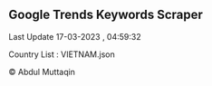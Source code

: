 

## Google Trends Keywords Scraper 
 
Last Update 17-03-2023 , 04:59:32

Country List :
VIETNAM.json



© Abdul Muttaqin 
